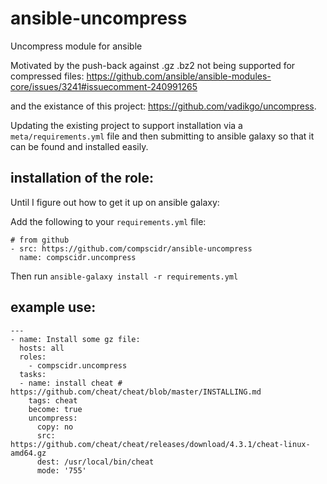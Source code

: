 # ansible-uncompress
Uncompress module for ansible

Motivated by the push-back against .gz .bz2 not being supported for compressed
files: https://github.com/ansible/ansible-modules-core/issues/3241#issuecomment-240991265

and the existance of this project: https://github.com/vadikgo/uncompress.

Updating the existing project to support installation via a `meta/requirements.yml`
file and then submitting to ansible galaxy so that it can be found and installed
easily.


## installation of the role:
Until I figure out how to get it up on ansible galaxy:

Add the following to your `requirements.yml` file:
```
# from github
- src: https://github.com/compscidr/ansible-uncompress
  name: compscidr.uncompress
```
Then run
`ansible-galaxy install -r requirements.yml`

## example use:
```
---
- name: Install some gz file:
  hosts: all
  roles:
    - compscidr.uncompress
  tasks:
  - name: install cheat # https://github.com/cheat/cheat/blob/master/INSTALLING.md
    tags: cheat
    become: true
    uncompress:
      copy: no
      src: https://github.com/cheat/cheat/releases/download/4.3.1/cheat-linux-amd64.gz
      dest: /usr/local/bin/cheat
      mode: '755'
```
